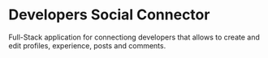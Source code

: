 # Developers Social Connector
Full-Stack application for connectiong developers that allows to create and edit profiles, experience, posts and comments.
